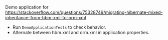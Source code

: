 Demo application for https://stackoverflow.com/questions/75328749/migrating-hibernate-mixed-inheritance-from-hbm-xml-to-orm-xml

* Run `DemoApplicationTests` to check behavior.  
* Alternate between hbm.xml and orm.xml in application.properties.
